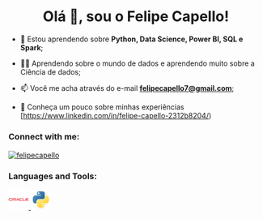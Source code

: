 <h1 align="center">Olá 👋, sou o Felipe Capello!</h1>

- 🌱 Estou aprendendo sobre **Python, Data Science, Power BI, SQL e Spark**;

- 👨‍💻 Aprendendo sobre o mundo de dados e aprendendo muito sobre a Ciência de dados;
  
- 📫 Você me acha através do e-mail **felipecapello7@gmail.com**;

- 📄 Conheça um pouco sobre minhas experiências [https://www.linkedin.com/in/felipe-capello-2312b8204/)

<h3 align="left">Connect with me:</h3>
<p align="left">
<a href="https://linkedin.com/in/felipecapello" target="blank"><img align="center" src="https://raw.githubusercontent.com/rahuldkjain/github-profile-readme-generator/master/src/images/icons/Social/linked-in-alt.svg" alt="felipecapello" height="30" width="40" /></a>
</p>

<h3 align="left">Languages and Tools:</h3>
<p align="left"> <a href="https://www.oracle.com/" target="_blank" rel="noreferrer"> <img src="https://raw.githubusercontent.com/devicons/devicon/master/icons/oracle/oracle-original.svg" alt="oracle" width="40" height="40"/> </a> <a href="https://www.python.org" target="_blank" rel="noreferrer"> <img src="https://raw.githubusercontent.com/devicons/devicon/master/icons/python/python-original.svg" alt="python" width="40" height="40"/> </a> </p>

